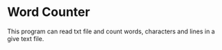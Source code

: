 # Word Counter

This program can read txt file and count words, characters and lines in a give text file.